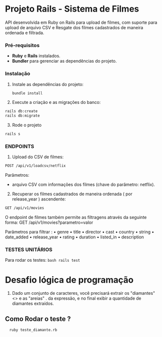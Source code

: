 # Projeto Rails - Sistema de Filmes

API desenvolvida em Ruby on Rails para upload de filmes, com suporte para upload de arquivo CSV e Resgate dos filmes cadastrados de maneira ordenada e filtrada.

### Pré-requisitos

- **Ruby** e **Rails** instalados.
- **Bundler** para gerenciar as dependências do projeto.

### Instalação

1. Instale as dependências do projeto:
   ```bash
   bundle install
   ```
2. Execute a criação e as migrações do banco:
  ```bash
  rails db:create
  rails db:migrate
  ```

3. Rode o projeto
  ```bash
  rails s
  ```

### ENDPOINTS

1. Upload do CSV de filmes: 

```bash
POST /api/v1/loadcsv/netflix
```

Parâmetros: 
  - arquivo CSV com informações dos filmes (chave do parâmetro: netflix).

2. Recuperar os filmes cadastrados de maneira ordenada ( por release_year ) ascendente: 
```bash
GET /api/v1/movies
```

O endpoint de filmes também permite as filtragens através da seguinte forma: 
GET /api/v1/movies?parametro=valor

Parâmetros para filtrar : 
  •	genre
	•	title
	•	director
	•	cast
	•	country
	•	string
	•	date_added
	•	release_year
	•	rating
	•	duration
	•	listed_in
	•	description


  ### TESTES UNITÁRIOS

  Para rodar os testes: 
    ```bash
    rails test
    ```


# Desafio lógica de programação

1. Dado um conjunto de caracteres, você precisará extrair os "diamantes" <> e as "areias" . da expressão, e no final exibir a quantidade de diamantes extraídos.

## Como Rodar o teste ? 

  ```bash
    ruby teste_diamante.rb 
  ```